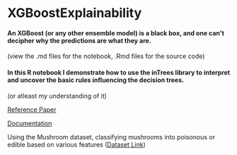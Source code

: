 # XGBoostExplainability

#### An XGBoost (or any other ensemble model) is a black box, and one can't decipher why the predictions are what they are.
(view the .md files for the notebook, .Rmd files for the source code)
#### In this R notebook I demonstrate how to use the inTrees library to interpret and uncover the basic rules influencing the decision trees.
(or atleast my understanding of it)

[Reference Paper](https://arxiv.org/abs/1408.5456 "Arxiv Link to Paper")

[Documentation](https://rdrr.io/cran/inTrees/ "Rdrr link")

Using the Mushroom dataset, classifying mushrooms into poisonous or edible based on various features ([Dataset Link](https://www.kaggle.com/uciml/mushroom-classification))
